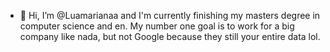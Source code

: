 - 👋 Hi, I’m @Luamarianaa and I'm currently finishing my masters degree in computer science and en.
My number one goal is to work for a big company like nada, but not Google because they still your entire data lol.
